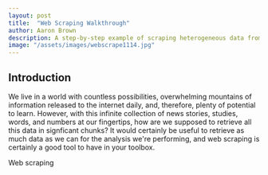 ```yaml
---
layout: post
title:  "Web Scraping Walkthrough"
author: Aaron Brown
description: A step-by-step example of scraping heterogeneous data from online via Selenium and HTML Parsing.
image: "/assets/images/webscrape1114.jpg"
--- 
```


## Introduction

We live in a world with countless possibilities, overwhelming mountains of information released to the internet daily, and, therefore, plenty of potential to learn. However, with this infinite collection of news stories, studies, words, and numbers at our fingertips, how are we supposed to retrieve all this data in signficant chunks? It would certainly be useful to retrieve as much data as we can for the analysis we're performing, and web scraping is certainly a good tool to have in your toolbox.

Web scraping